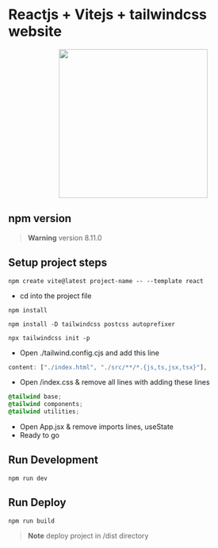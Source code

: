 # Reactjs + Vitejs + tailwindcss website

<div align="center">

<img src="https://skillicons.dev/icons?i=react,vite,tailwind,js" style="width: 300px">

</div>

## npm version

> **Warning**
> version 8.11.0

## Setup project steps

```npm
npm create vite@latest project-name -- --template react
```

- cd into the project file

```
npm install
```

```
npm install -D tailwindcss postcss autoprefixer
```

```
npx tailwindcss init -p
```

- Open ./tailwind.config.cjs and add this line

```cjs
content: ["./index.html", "./src/**/*.{js,ts,jsx,tsx}"],
```

- Open /index.css & remove all lines with adding these lines

```css
@tailwind base;
@tailwind components;
@tailwind utilities;
```

- Open App.jsx & remove imports lines, useState
- Ready to go

## Run Development

```
npm run dev
```

## Run Deploy
```
npm run build
```

> **Note**
> deploy project in /dist directory
